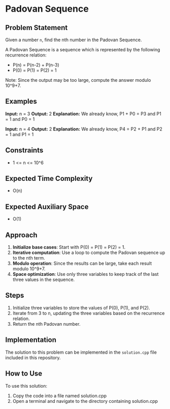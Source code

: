 # Padovan Sequence

## Problem Statement
Given a number `n`, find the nth number in the Padovan Sequence.

A Padovan Sequence is a sequence which is represented by the following recurrence relation:
- P(n) = P(n-2) + P(n-3)
- P(0) = P(1) = P(2) = 1

Note: Since the output may be too large, compute the answer modulo 10^9+7.

## Examples

**Input:**
n = 3
**Output:**
2
**Explanation:**
We already know, P1 + P0 = P3 and P1 = 1 and P0 = 1

**Input:**
n = 4
**Output:**
2
**Explanation:**
We already know, P4 = P2 + P1 and P2 = 1 and P1 = 1

## Constraints
- 1 <= n <= 10^6

## Expected Time Complexity
- O(n)

## Expected Auxiliary Space
- O(1)

## Approach
1. **Initialize base cases**: Start with P(0) = P(1) = P(2) = 1.
2. **Iterative computation**: Use a loop to compute the Padovan sequence up to the nth term.
3. **Modulo operation**: Since the results can be large, take each result modulo 10^9+7.
4. **Space optimization**: Use only three variables to keep track of the last three values in the sequence.

## Steps
1. Initialize three variables to store the values of P(0), P(1), and P(2).
2. Iterate from 3 to n, updating the three variables based on the recurrence relation.
3. Return the nth Padovan number.

## Implementation

The solution to this problem can be implemented in the `solution.cpp` file included in this repository.


## How to Use
To use this solution:

1. Copy the code into a file named solution.cpp
2. Open a terminal and navigate to the directory containing solution.cpp